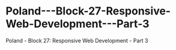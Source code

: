 # Poland---Block-27-Responsive-Web-Development---Part-3
Poland - Block 27: Responsive Web Development - Part 3

